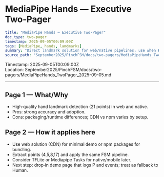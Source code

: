 MediaPipe Hands — Executive Two‑Pager
====================================

```yaml
title: "MediaPipe Hands — Executive Two‑Pager"
doc_type: two-pager
timestamp: 2025-09-05T00:09:00Z
tags: [MediaPipe, hands, landmarks]
summary: "Direct landmark solution for web/native pipelines; use when Human’s broader stack isn’t required."
source_path: "September2025/PinchFSM/docs/two-pagers/MediaPipeHands_TwoPager_2025-09-05.md"
```

Timestamp: 2025-09-05T00:09:00Z  
Location: September2025/PinchFSM/docs/two-pagers/MediaPipeHands_TwoPager_2025-09-05.md

---

Page 1 — What/Why
-----------------

- High‑quality hand landmark detection (21 points) in web and native.
- Pros: strong accuracy and adoption.
- Cons: packaging/runtime differences; CDN vs npm varies by setup.

Page 2 — How it applies here
----------------------------

- Use web solution (CDN) for minimal demo or npm packages for bundling.
- Extract points (4,5,8,17) and apply the same FSM pipeline.
- Consider TFLite or Mediapipe Tasks for native/mobile later.
- Next step: drop‑in demo page that logs P and events; treat as fallback to Human.
